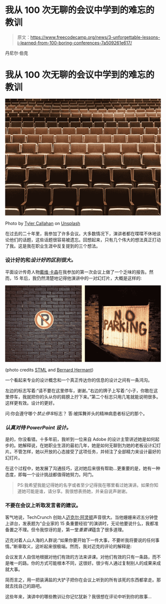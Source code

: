 # 我从 100 次无聊的会议中学到的难忘的教训

> 原文：<https://www.freecodecamp.org/news/3-unforgettable-lessons-i-learned-from-100-boring-conferences-7a509261e617/>

丹尼尔·伯克

# 我从 100 次无聊的会议中学到的难忘的教训

![HZ8mfTIFBYrMr7K7nrhLC6ETK8YMw71v3LN2](img/3af2bc3e2b21ef59ab035cb8700887ea.png)

Photo by [Tyler Callahan](https://unsplash.com/photos/pcGLNRCICnA?utm_source=unsplash&utm_medium=referral&utm_content=creditCopyText) on [Unsplash](https://unsplash.com/search/photos/speaker?utm_source=unsplash&utm_medium=referral&utm_content=creditCopyText)

在过去的二十年里，我参加了许多会议。大多数情况下，演讲者都在喋喋不休地谈论他们的话题，这些话题很容易被遗忘。回想起来，只有几个伟大的想法真正打动了我。这是我在职业生涯中反复提到的三个想法。

### **设计好的和*设计好的区别很大。***

平面设计传奇人物[戴维·卡森](http://www.davidcarsondesign.com/)在我参加的第一次会议上做了一个乏味的报告。然而，15 年后，我仍然清楚地记得他演讲中的一对幻灯片，大概是这样的:

![MhxPeDF5ayRwySTzaG9U0efzLHfbCPIwlHIf](img/e8bb45af207d8127f8a43dfd298b4ee3.png)

(photo credits [STML](https://www.flickr.com/photos/stml/3947231477/in/photolist-71NAp8-wSwLaQ-BTHab-mjzdvc-57nyDQ-oU1YMo-7RewhE-6D7qMk-6kfL4o-69XaF-6j8Nkf-bKFqj8-65RPHK-s94ZWv-8z8pYS-6EqKew-6VsTUn-9zYac8-iaRSMQ-dHQqFh-dzKeKM-4zdjFS-6QbtXK-pv9icm-6MSt5M-6gaaae-59T7WL-7HG2uA-9zCa75-78mVco-ban3Wk-6KNV9h-cZFmQh-dpPcsC-VQzu4u-Vkbu3b-5RFCC1-AvRuS-dmLia3-ahdrAT-bQh6LR-SfygU9-9wfKvR-fEqwDw-dKRVsu-9qhz2x-26JPXgA-7GihBU-3KkkXa-HYHfEe) and [Bernard Hermant](https://unsplash.com/photos/aAEpfi8f59Y))

一个看起来专业的设计概念和一个真正传达你的信息的设计之间有一条鸿沟。

左边的标志写着:“请不要在这里停车，谢谢。”右边的牌子上写着:“小子，你敢在这里停车，我就把你的头从你的肩膀上拧下来。”第二个标志只用几笔就能说明很多。这样更有效。设计的更好。

问:你会遵守哪个*禁止停车*标志？
答:被挥舞斧头的精神病患者标记的那个。

### ***认真对待 PowerPoint 设计。***

是的，你没看错。十多年前，我听到一位来自 Adobe 的设计主管讲述她是如何起步的。她解释说，在她职业生涯的最初几年，她是如何无聊到为她的老板设计幻灯片。不管怎样，她以开放的心态接受了这项任务，并倾注了全部精力来设计最好的幻灯片。

在这个过程中，她发展了沟通技巧，这对她后来很有帮助…更重要的是，她有一种态度，即每一个设计挑战都值得她努力。阿门。

> PS:我希望我能记得她的名字或者至少记得我在哪里看过她演讲。如果你知道她可能是谁，请分享。我很想表扬她，并亲自说声谢谢。

### 不要在会议上听取发言者的建议。

客气地说，TechCrunch 创始人[迈克尔·阿灵顿](https://en.wikipedia.org/wiki/Michael_Arrington)声音很大。当他姗姗来迟五分钟登上讲台，发表题为“企业家的 15 条重要经验”的演讲时，无论他要说什么，我都准备置之不理。但令我惊讶的是，第一堂*重要课*蕴含了很多道理。

迈克对着人山人海的人群说:“如果你要开始下一件大事，不要听我将要说的任何事情。”断章取义，这听起来很极端。然而，我对迈克的评论的解释是:

会议发言人自信地根据对他们有效的方法来讲课。对他们有效的只有一条路，而不是唯一的路。你的方式可能根本不同，这很好。很少有人通过复制别人的成果来成就大事。

简而言之，用一把装满盐的大铲子把你在会议上听到的所有该死的东西都拿走。那就去找自己的路吧。

这些年来，演讲中的哪些教训让你记忆犹新？我很想在评论中听到你的故事…